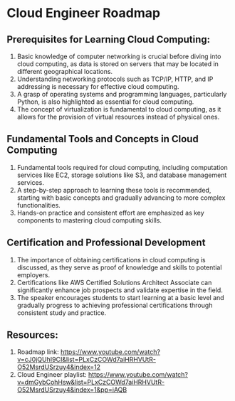 # Cloud Engineer Roadmap

## Prerequisites for Learning Cloud Computing:
1. Basic knowledge of computer networking is crucial before diving into cloud computing, as data is stored on servers that may be located in different geographical locations.
2. Understanding networking protocols such as TCP/IP, HTTP, and IP addressing is necessary for effective cloud computing.
3. A grasp of operating systems and programming languages, particularly Python, is also highlighted as essential for cloud computing.
4. The concept of virtualization is fundamental to cloud computing, as it allows for the provision of virtual resources instead of physical ones.

## Fundamental Tools and Concepts in Cloud Computing
1. Fundamental tools required for cloud computing, including computation services like EC2, storage solutions like S3, and database management services.
2. A step-by-step approach to learning these tools is recommended, starting with basic concepts and gradually advancing to more complex functionalities.
3. Hands-on practice and consistent effort are emphasized as key components to mastering cloud computing skills.

## Certification and Professional Development
1. The importance of obtaining certifications in cloud computing is discussed, as they serve as proof of knowledge and skills to potential employers.
2. Certifications like AWS Certified Solutions Architect Associate can significantly enhance job prospects and validate expertise in the field.
3. The speaker encourages students to start learning at a basic level and gradually progress to achieving professional certifications through consistent study and practice.

## Resources:
1. Roadmap link: https://www.youtube.com/watch?v=cJ0jQUhI9CI&list=PLxCzCOWd7aiHRHVUtR-O52MsrdUSrzuy4&index=12
2. Cloud Engineer playlist: https://www.youtube.com/watch?v=dmGybCohHsw&list=PLxCzCOWd7aiHRHVUtR-O52MsrdUSrzuy4&index=1&pp=iAQB
